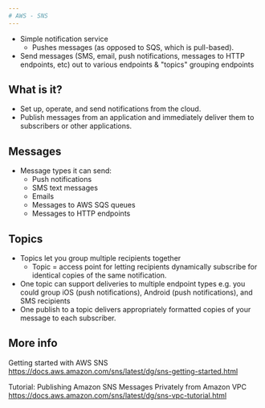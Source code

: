 ```yaml
---
# AWS - SNS
---
```


-   Simple notification service
    -   Pushes messages (as opposed to SQS, which is pull-based).
-   Send messages (SMS, email, push notifications, messages to HTTP endpoints, etc)
    out to various endpoints & "topics" grouping endpoints

## What is it?

-   Set up, operate, and send notifications from the cloud.
-   Publish messages from an application and immediately deliver them to
    subscribers or other applications.

## Messages

-   Message types it can send:
    -   Push notifications
    -   SMS text messages
    -   Emails
    -   Messages to AWS SQS queues
    -   Messages to HTTP endpoints

## Topics

-   Topics let you group multiple recipients together
    -   Topic = access point for letting recipients dynamically subscribe for
        identical copies of the same notification.
-   One topic can support deliveries to multiple endpoint types e.g. you could
    group iOS (push notifications), Android (push notifications), and SMS recipients
-   One publish to a topic delivers appropriately formatted copies of your
    message to each subscriber.

## More info

Getting started with AWS SNS
    https://docs.aws.amazon.com/sns/latest/dg/sns-getting-started.html

Tutorial: Publishing Amazon SNS Messages Privately from Amazon VPC
    https://docs.aws.amazon.com/sns/latest/dg/sns-vpc-tutorial.html
